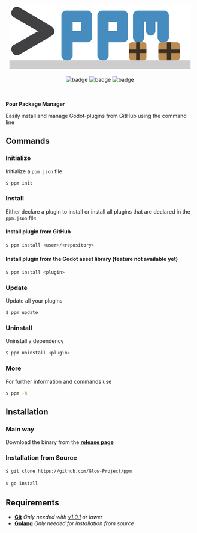 <div align="center">
    <img src="./logo.png" alt=">ppm">
    <br>
    <br>
    <img src="https://img.shields.io/github/license/Glow-Project/ppm" alt="badge">
    <img src="https://img.shields.io/github/issues/Glow-Project/ppm" alt="badge">
    <img src="https://img.shields.io/github/workflow/status/Glow-Project/ppm/ci?label=ci" alt="badge">
    <br>
    <br>
    <br>
</div>

**Pour Package Manager**

Easily install and manage Godot-plugins from GitHub using the command line

## Commands

### Initialize

Initialize a `ppm.json` file

```bash
$ ppm init
```

### Install

Either declare a plugin to install or install all plugins that are declared in the `ppm.json` file

#### Install plugin from GitHub

```bash
$ ppm install <user>/<repository>
```

#### Install plugin from the Godot asset library (feature not available yet)

```bash
$ ppm install <plugin>
```

### Update

Update all your plugins

```bash
$ ppm update
```

### Uninstall

Uninstall a dependency

```bash
$ ppm uninstall <plugin>
```

### More

For further information and commands use

```bash
$ ppm -h
```

## Installation

### Main way

Download the binary from the [**release page**](https://github.com/Glow-Project/ppm/releases)

### Installation from Source

```bash
$ git clone https://github.com/Glow-Project/ppm

$ go install
```

## Requirements

- [**Git**](https://git-scm.com/) _Only needed with [v1.0.1](https://github.com/Glow-Project/ppm/releases/tag/1.0.1) or lower_
- [**Golang**](https://golang.org/) _Only needed for installation from source_
